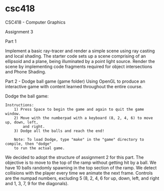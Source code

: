 # csc418
CSC418 - Computer Graphics 

Assignment 3

Part 1 

Implement a basic ray-tracer and render a simple scene using ray casting and local shading. 
The starter code sets up a scene comprising of an ellipsoid and a plane, being illuminated by a point light source. 
Render the scene by implementing code fragments required for object intersections and Phone Shading. 

Part 2 - Dodge ball game (game folder)
Using OpenGL to produce an interactive game with content learned throughout the entire course. 



Dodge the ball game: 
	
	Instructions: 
		1) Press Space to begin the game and again to quit the game window. 
		2) Move with the numberpad with a keyboard (8, 2, 4, 6) to move up, down, left,
		    and right.
		3) Dodge all the balls and reach the end!

		Note: To load Dodge, type "make" in the "game" directory to compile, then "dodge"
		to run the actual game. 

We decided to adopt the structure of assignment 2 for this part. The objective is to move to
the top of the ramp without getting hit by a ball. We have 10 balls randomly spawning in the
top section of the ramp. We detect collisions with the player every time we animate the next
frame. Controls are the numpad numbers, excluding 5 (8, 2, 4, 6 for up, down, left, and right
and 1, 3, 7, 9 for the diagonals).
